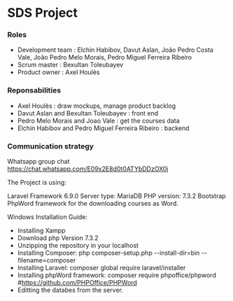 # SDS Project

### Roles
- Development team : Elchin Habibov, Davut Aslan, João Pedro Costa Vale, João Pedro Melo Morais, Pedro Miguel Ferreira Ribeiro
- Scrum master : Bexultan Toleubayev
- Product owner : Axel Houlès

### Reponsabilities 
- Axel Houlès : draw mockups, manage product backlog
- Davut Aslan and Bexultan Toleubayev : front end
- Pedro Melo Morais and Joao Vale : get the courses data
- Elchin Habibov and Pedro Miguel Ferreira Ribeiro : backend
### Communication strategy
Whatsapp group chat 
https://chat.whatsapp.com/E09x2E8d0t0ATYbDDzOX0j


The Project is using:

Laravel Framework 6.9.0
Server type: MariaDB
PHP version: 7.3.2
Bootstrap
PhpWord framework for the downloading courses as Word.


Windows Installation Guide:
- Installing Xampp
- Download php Version 7.3.2
- Unzipping the repository in your localhost    
- Installing Composer:
    php composer-setup.php --install-dir=bin --filename=composer
- Installing Laravel:
    composer global require laravel/installer
- Installing phpWord framework:
    composer require phpoffice/phpword #https://github.com/PHPOffice/PHPWord
- Editting the databes from the server.
